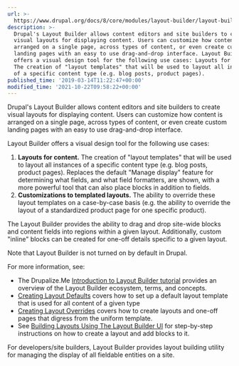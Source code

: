```yaml
---
url: >-
  https://www.drupal.org/docs/8/core/modules/layout-builder/layout-builder-overview
description: >-
  Drupal's Layout Builder allows content editors and site builders to create
  visual layouts for displaying content. Users can customize how content is
  arranged on a single page, across types of content, or even create custom
  landing pages with an easy to use drag-and-drop interface. Layout Builder
  offers a visual design tool for the following use cases: Layouts for content.
  The creation of "layout templates" that will be used to layout all instances
  of a specific content type (e.g. blog posts, product pages).
published_time: '2019-03-14T11:22:47+00:00'
modified_time: '2021-10-22T09:58:22+00:00'
---
```

Drupal's Layout Builder allows content editors and site builders to create visual layouts for displaying content. Users can customize how content is arranged on a single page, across types of content, or even create custom landing pages with an easy to use drag-and-drop interface.

Layout Builder offers a visual design tool for the following use cases:

1. **Layouts for content.** The creation of "layout templates" that will be used to layout all instances of a specific content type (e.g. blog posts, product pages). Replaces the default "Manage display" feature for determining what fields, and what field formatters, are shown, with a more powerful tool that can also place blocks in addition to fields.
2. **Customizations to templated layouts.** The ability to override these layout templates on a case-by-case basis (e.g. the ability to override the layout of a standardized product page for one specific product).

The Layout Builder provides the ability to drag and drop site-wide blocks and content fields into regions within a given layout. Additionally, custom "inline" blocks can be created for one-off details specific to a given layout.

Note that Layout Builder is not turned on by default in Drupal.

For more information, see:

* The Drupalize.Me [Introduction to Layout Builder tutorial](https://drupalize.me/tutorial/introduction-layout-builder?p=3398) provides an overview of the Layout Builder ecosystem, terms, and concepts.
* [Creating Layout Defaults](https://www.drupal.org/docs/8/core/modules/layout-builder/creating-layout-defaults) covers how to set up a default layout template that is used for all content of a given type
* [Creating Layout Overrides](https://www.drupal.org/docs/8/core/modules/layout-builder/creating-layout-overrides) covers how to create layouts and one-off pages that digress from the uniform template.
* See [Building Layouts Using The Layout Builder UI](https://www.drupal.org/docs/8/core/modules/layout-builder/building-layouts-using-the-layout-builder-ui) for step-by-step instructions on how to create a layout and add blocks to it.

For developers/site builders, Layout Builder provides layout building utility for managing the display of all fieldable entities on a site.